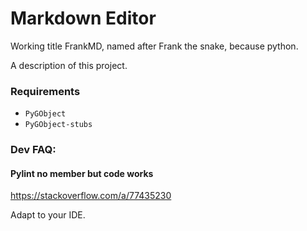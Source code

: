 # Markdown Editor

Working title FrankMD, named after Frank the snake, because python.

A description of this project.


### Requirements
- `PyGObject`
- `PyGObject-stubs`

### Dev FAQ:
#### Pylint no member but code works
https://stackoverflow.com/a/77435230

Adapt to your IDE.
